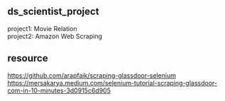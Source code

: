 ## ds_scientist_project

project1: Movie Relation
<br>
project2: Amazon Web Scraping

## resource
https://github.com/arapfaik/scraping-glassdoor-selenium
<br>
https://mersakarya.medium.com/selenium-tutorial-scraping-glassdoor-com-in-10-minutes-3d0915c6d905
